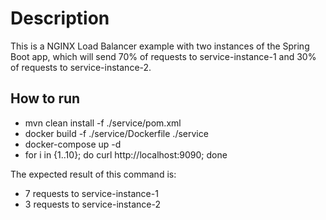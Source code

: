 # Description

This is a NGINX Load Balancer example with two instances of the Spring Boot app, which will send 70% of requests to service-instance-1 and 30% of requests to service-instance-2. 

## How to run

- mvn clean install -f ./service/pom.xml
- docker build -f ./service/Dockerfile ./service
- docker-compose up -d
- for i in {1..10}; do curl http://localhost:9090; done

The expected result of this command is:
- 7 requests to service-instance-1 
- 3 requests to service-instance-2
